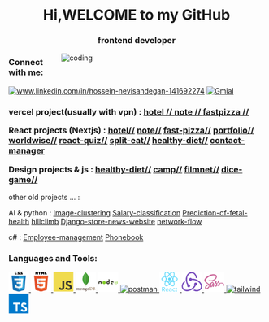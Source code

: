 <h1 align="center">Hi,WELCOME to my GitHub</h1>
<h3  align="center">frontend developer</h3>
<img align="right" alt="coding" width="400" src="https://camo.githubusercontent.com/8bf6f6d78abc81fcf9c49f10649423e73ea44bc248e83aaae8759d401c829a84/68747470733a2f2f70687973696373677572756b756c2e66696c65732e776f726470726573732e636f6d2f323031392f30322f6368617261637465722d312e676966"/>
<!-- <p>
  My main language is JavaScript
</p> -->
<h3  align="left">Connect with me: </h3>
<p align="left">
<a href="https://linkedin.com/in/www.linkedin.com/in/hossein-nevisandegan-141692274" target="blank"><img align="center" src="https://raw.githubusercontent.com/rahuldkjain/github-profile-readme-generator/master/src/images/icons/Social/linked-in-alt.svg" alt="www.linkedin.com/in/hossein-nevisandegan-141692274" height="30" width="40" /></a>
  <a href="mailto:nevisandehgan@gmail.com"><img align="center" src="https://upload.wikimedia.org/wikipedia/commons/7/7e/Gmail_icon_%282020%29.svg" alt="Gmial" height="30" width="40" /></a>
</p>
<h3>
  <p>vercel  project(usually with vpn) : <a href="https://hotel-nevisandegan.vercel.app"  target="_blank">hotel  // </a>
    <a href="https://note-nevisandegan.vercel.app"  target="_blank">note  // </a>
   <a href="https://fastpizza-nevisandegan.vercel.app"  target="_blank">fastpizza  // </a>
  
  </p>
<p>
  React projects (Nextjs) :
   <a href="https://github.com/nevisandegan/Hotel">hotel//</a>
  <a href="https://github.com/nevisandegan/note">note//</a>
  <a href="https://github.com/nevisandegan/fast-pizza">fast-pizza//</a>
  <a href="https://github.com/nevisandegan/portfolio">portfolio//</a>
  <a href="https://github.com/nevisandegan/worldwise">worldwise//</a>
  <a href="https://github.com/nevisandegan/react-quiz">react-quiz//</a>
  <a href="https://github.com/nevisandegan/split-eat">split-eat//</a>
  <a href="https://github.com/nevisandegan/healthy-diet-update">healthy-diet//</a>
  <a href="https://github.com/nevisandegan/Contact-manager-app">contact-manager</a>
</p>
  <p>
  Design projects & js : <a href="https://github.com/nevisandegan/healthy-diet-website-">healthy-diet//</a>
     <a href="https://github.com/nevisandegan/camp">camp//</a>
  <a href="https://github.com/nevisandegan/filmnet">filmnet//</a>
  <a href="https://github.com/nevisandegan/dice-game">dice-game//</a>
</p>
  </h3>


<p>other old projects ... :</p>
<p>
  AI & python : <a href="https://github.com/nevisandegan/Image-clustering">Image-clustering</a>
  <a href="https://github.com/nevisandegan/Salary-classification">Salary-classification</a>
  <a href="https://github.com/nevisandegan/Prediction-of-fetal-health">Prediction-of-fetal-health</a>
  <a href="https://github.com/nevisandegan/-hillclimb">hillclimb</a>
  <a href="https://github.com/nevisandegan/Django-store-news-website">Django-store-news-website</a>
  <a href="https://github.com/nevisandegan/-network-flow-">network-flow</a>
</p>
<p>
  c# : 
  <a href="https://github.com/nevisandegan/Employee-management">Employee-management</a>
  <a href="https://github.com/nevisandegan/Phonebook">Phonebook</a>
  <a href=""></a>
</p>
<h3 align="left">Languages and Tools:</h3>
<p align="left"> <a href="https://www.w3schools.com/css/" target="_blank" rel="noreferrer"> <img src="https://raw.githubusercontent.com/devicons/devicon/master/icons/css3/css3-original-wordmark.svg" alt="css3" width="40" height="40"/> </a> <a href="https://www.w3.org/html/" target="_blank" rel="noreferrer"> <img src="https://raw.githubusercontent.com/devicons/devicon/master/icons/html5/html5-original-wordmark.svg" alt="html5" width="40" height="40"/> </a> <a href="https://developer.mozilla.org/en-US/docs/Web/JavaScript" target="_blank" rel="noreferrer"> <img src="https://raw.githubusercontent.com/devicons/devicon/master/icons/javascript/javascript-original.svg" alt="javascript" width="40" height="40"/> </a> <a href="https://www.mongodb.com/" target="_blank" rel="noreferrer"> <img src="https://raw.githubusercontent.com/devicons/devicon/master/icons/mongodb/mongodb-original-wordmark.svg" alt="mongodb" width="40" height="40"/> </a> <a href="https://nodejs.org" target="_blank" rel="noreferrer"> <img src="https://raw.githubusercontent.com/devicons/devicon/master/icons/nodejs/nodejs-original-wordmark.svg" alt="nodejs" width="40" height="40"/> </a> <a href="https://postman.com" target="_blank" rel="noreferrer"> <img src="https://www.vectorlogo.zone/logos/getpostman/getpostman-icon.svg" alt="postman" width="40" height="40"/> </a> <a href="https://reactjs.org/" target="_blank" rel="noreferrer"> <img src="https://raw.githubusercontent.com/devicons/devicon/master/icons/react/react-original-wordmark.svg" alt="react" width="40" height="40"/> </a> <a href="https://redux.js.org" target="_blank" rel="noreferrer"> <img src="https://raw.githubusercontent.com/devicons/devicon/master/icons/redux/redux-original.svg" alt="redux" width="40" height="40"/> </a> <a href="https://sass-lang.com" target="_blank" rel="noreferrer"> <img src="https://raw.githubusercontent.com/devicons/devicon/master/icons/sass/sass-original.svg" alt="sass" width="40" height="40"/> </a> <a href="https://tailwindcss.com/" target="_blank" rel="noreferrer"> <img src="https://www.vectorlogo.zone/logos/tailwindcss/tailwindcss-icon.svg" alt="tailwind" width="40" height="40"/> </a> <a href="https://www.typescriptlang.org/" target="_blank" rel="noreferrer"> <img src="https://raw.githubusercontent.com/devicons/devicon/master/icons/typescript/typescript-original.svg" alt="typescript" width="40" height="40"/> </a> </p>
